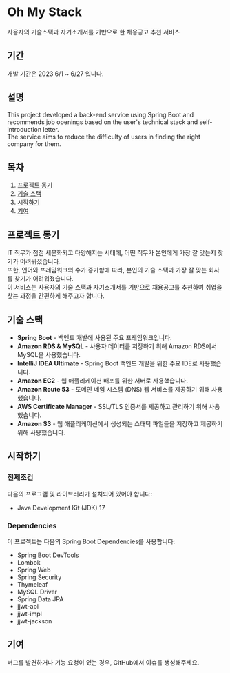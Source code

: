 # Oh My Stack
사용자의 기술스택과 자기소개서를 기반으로 한 채용공고 추천 서비스

## 기간
개발 기간은 2023 6/1 ~ 6/27 입니다.

## 설명
This project developed a back-end service using Spring Boot and recommends job openings based on the user's technical stack and self-introduction letter.  
The service aims to reduce the difficulty of users in finding the right company for them.

## 목차
1. [프로젝트 동기](#프로젝트-동기)
2. [기술 스택](#기술-스택)
3. [시작하기](#시작하기)
4. [기여](#기여)

## 프로젝트 동기
IT 직무가 점점 세분화되고 다양해지는 시대에, 어떤 직무가 본인에게 가장 잘 맞는지 찾기가 어려워졌습니다.   
또한, 언어와 프레임워크의 수가 증가함에 따라, 본인의 기술 스택과 가장 잘 맞는 회사를 찾기가 어려워졌습니다.  
이 서비스는 사용자의 기술 스택과 자기소개서를 기반으로 채용공고를 추천하여 취업을 찾는 과정을 간편하게 해주고자 합니다.

## 기술 스택
* **Spring Boot** - 백엔드 개발에 사용된 주요 프레임워크입니다.
* **Amazon RDS & MySQL** - 사용자 데이터를 저장하기 위해 Amazon RDS에서 MySQL을 사용했습니다.
* **IntelliJ IDEA Ultimate** - Spring Boot 백엔드 개발을 위한 주요 IDE로 사용했습니다.
* **Amazon EC2** - 웹 애플리케이션 배포를 위한 서버로 사용했습니다.
* **Amazon Route 53** - 도메인 네임 시스템 (DNS) 웹 서비스를 제공하기 위해 사용했습니다.
* **AWS Certificate Manager** - SSL/TLS 인증서를 제공하고 관리하기 위해 사용했습니다.
* **Amazon S3** - 웹 애플리케이션에서 생성되는 스태틱 파일들을 저장하고 제공하기 위해 사용했습니다.

## 시작하기

### 전제조건

다음의 프로그램 및 라이브러리가 설치되어 있어야 합니다:

* Java Development Kit (JDK) 17

### Dependencies

이 프로젝트는 다음의 Spring Boot Dependencies를 사용합니다:

* Spring Boot DevTools
* Lombok
* Spring Web
* Spring Security
* Thymeleaf
* MySQL Driver
* Spring Data JPA
* jjwt-api
* jjwt-impl
* jjwt-jackson

## 기여
버그를 발견하거나 기능 요청이 있는 경우, GitHub에서 이슈를 생성해주세요.
